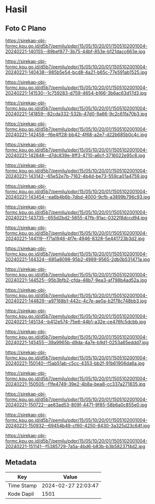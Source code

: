 # Hasil

## Foto C Plano

https://sirekap-obj-formc.kpu.go.id/d5b7/pemilu/pdpr/15/05/10/20/01/1505102001004-20240221-140155--89bef877-3b75-44bf-853e-b121dacc663e.jpg

https://sirekap-obj-formc.kpu.go.id/d5b7/pemilu/pdpr/15/05/10/20/01/1505102001004-20240221-140438--985b5e54-bcd8-4a21-b65c-77e591ab1525.jpg

https://sirekap-obj-formc.kpu.go.id/d5b7/pemilu/pdpr/15/05/10/20/01/1505102001004-20240221-141530--1c759283-d759-4654-b166-3b6ac63d17d3.jpg

https://sirekap-obj-formc.kpu.go.id/d5b7/pemilu/pdpr/15/05/10/20/01/1505102001004-20240221-141859--82cda332-532b-47d0-9a66-9c2c61fa70b3.jpg

https://sirekap-obj-formc.kpu.go.id/d5b7/pemilu/pdpr/15/05/10/20/01/1505102001004-20240221-142458--f6e4ff28-bb42-4f68-a2e7-d22b685b0c4c.jpg

https://sirekap-obj-formc.kpu.go.id/d5b7/pemilu/pdpr/15/05/10/20/01/1505102001004-20240221-142848--d7dc839e-8ff3-4710-a6cf-3716022e95c6.jpg

https://sirekap-obj-formc.kpu.go.id/d5b7/pemilu/pdpr/15/05/10/20/01/1505102001004-20240221-143142--65e52e7b-7162-4b4d-be73-559ca01a4759.jpg

https://sirekap-obj-formc.kpu.go.id/d5b7/pemilu/pdpr/15/05/10/20/01/1505102001004-20240221-143454--ea6b4b6b-7dbd-4000-9cfb-a3899b796c93.jpg

https://sirekap-obj-formc.kpu.go.id/d5b7/pemilu/pdpr/15/05/10/20/01/1505102001004-20240221-143735--655d2bd2-5655-47fb-91ac-0322f8dccd94.jpg

https://sirekap-obj-formc.kpu.go.id/d5b7/pemilu/pdpr/15/05/10/20/01/1505102001004-20240221-144119--f71a1946-4f7e-4946-8328-5e441723b3d2.jpg

https://sirekap-obj-formc.kpu.go.id/d5b7/pemilu/pdpr/15/05/10/20/01/1505102001004-20240221-144324--685a8098-95b2-4989-9565-2db0b531471a.jpg

https://sirekap-obj-formc.kpu.go.id/d5b7/pemilu/pdpr/15/05/10/20/01/1505102001004-20240221-144525--95b3bfb2-cfda-48b7-9ea3-af798b4ad52a.jpg

https://sirekap-obj-formc.kpu.go.id/d5b7/pemilu/pdpr/15/05/10/20/01/1505102001004-20240221-144829--a97168b1-442c-4c7e-ae0a-b2f78c748bb3.jpg

https://sirekap-obj-formc.kpu.go.id/d5b7/pemilu/pdpr/15/05/10/20/01/1505102001004-20240221-145134--b412e574-75e6-44b1-a32e-ce476fc5dcbb.jpg

https://sirekap-obj-formc.kpu.go.id/d5b7/pemilu/pdpr/15/05/10/20/01/1505102001004-20240221-145455--39a9965b-d9da-4a7e-b9d1-0253a65eddd7.jpg

https://sirekap-obj-formc.kpu.go.id/d5b7/pemilu/pdpr/15/05/10/20/01/1505102001004-20240221-150140--f5ab51ab-c5cc-4353-bb2f-91b61906da6a.jpg

https://sirekap-obj-formc.kpu.go.id/d5b7/pemilu/pdpr/15/05/10/20/01/1505102001004-20240221-150505--f1fe4749-39e2-4b8a-bea8-cc337a271835.jpg

https://sirekap-obj-formc.kpu.go.id/d5b7/pemilu/pdpr/15/05/10/20/01/1505102001004-20240221-150722--ae63ad53-809f-4471-9f85-58b6a0c855e0.jpg

https://sirekap-obj-formc.kpu.go.id/d5b7/pemilu/pdpr/15/05/10/20/01/1505102001004-20240221-150932--69454b49-cf60-4250-8430-3a325d23c64f.jpg

https://sirekap-obj-formc.kpu.go.id/d5b7/pemilu/pdpr/15/05/10/20/01/1505102001004-20240221-151141--f5385729-7a5a-4bd6-b83b-b3b58237f4d2.jpg


## Metadata

| Key        | Value               |
| ---------- | ------------------- |
| Time Stamp | 2024-02-27 22:03:47 |
| Kode Dapil | 1501                |



